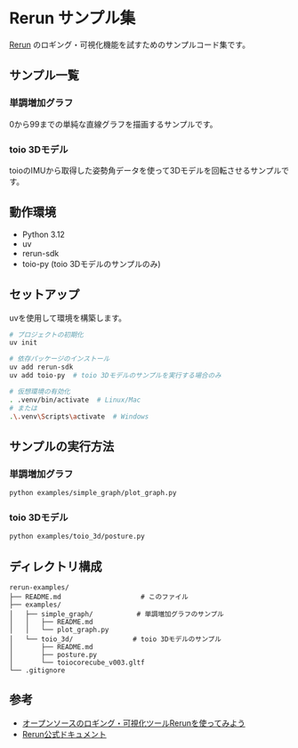 # Rerun サンプル集

[Rerun](https://www.rerun.io/) のロギング・可視化機能を試すためのサンプルコード集です。

## サンプル一覧

### 単調増加グラフ

0から99までの単純な直線グラフを描画するサンプルです。

### toio 3Dモデル

toioのIMUから取得した姿勢角データを使って3Dモデルを回転させるサンプルです。

## 動作環境

- Python 3.12
- uv
- rerun-sdk
- toio-py (toio 3Dモデルのサンプルのみ)

## セットアップ

uvを使用して環境を構築します。

``` bash
# プロジェクトの初期化
uv init

# 依存パッケージのインストール
uv add rerun-sdk
uv add toio-py  # toio 3Dモデルのサンプルを実行する場合のみ

# 仮想環境の有効化
. .venv/bin/activate  # Linux/Mac
# または
.\.venv\Scripts\activate  # Windows
```

## サンプルの実行方法

### 単調増加グラフ

``` bash
python examples/simple_graph/plot_graph.py
```

### toio 3Dモデル

``` bash
python examples/toio_3d/posture.py
```

## ディレクトリ構成

``` plaintext
rerun-examples/
├── README.md                    # このファイル
├── examples/
│   ├── simple_graph/           # 単調増加グラフのサンプル
│   │   ├── README.md
│   │   └── plot_graph.py
│   └── toio_3d/               # toio 3Dモデルのサンプル
│       ├── README.md
│       ├── posture.py
│       └── toiocorecube_v003.gltf
└── .gitignore
```

## 参考

- [オープンソースのロギング・可視化ツールRerunを使ってみよう](https://zenn.dev/turing_motors/articles/fa687a8d30b373)
- [Rerun公式ドキュメント](https://www.rerun.io/docs)
